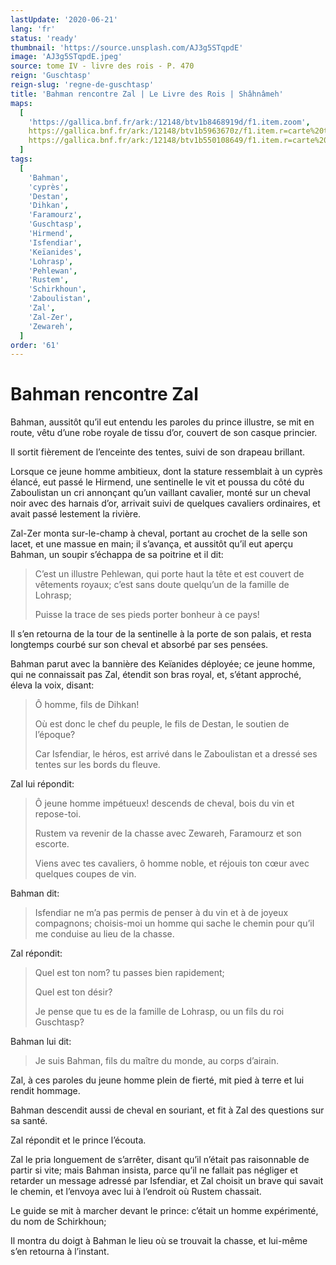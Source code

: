 ```yaml
---
lastUpdate: '2020-06-21'
lang: 'fr'
status: 'ready'
thumbnail: 'https://source.unsplash.com/AJ3g5STqpdE'
image: 'AJ3g5STqpdE.jpeg'
source: tome IV - livre des rois - P. 470
reign: 'Guschtasp'
reign-slug: 'regne-de-guschtasp'
title: 'Bahman rencontre Zal | Le Livre des Rois | Shâhnâmeh'
maps:
  [
    'https://gallica.bnf.fr/ark:/12148/btv1b8468919d/f1.item.zoom',
    https://gallica.bnf.fr/ark:/12148/btv1b5963670z/f1.item.r=carte%20touran.zoom,
    https://gallica.bnf.fr/ark:/12148/btv1b550108649/f1.item.r=carte%20touran.zoom,
  ]
tags:
  [
    'Bahman',
    'cyprès',
    'Destan',
    'Dihkan',
    'Faramourz',
    'Guschtasp',
    'Hirmend',
    'Isfendiar',
    'Keïanides',
    'Lohrasp',
    'Pehlewan',
    'Rustem',
    'Schirkhoun',
    'Zaboulistan',
    'Zal',
    'Zal-Zer',
    'Zewareh',
  ]
order: '61'
---
```


<!-- LTeX: language=fr -->

# Bahman rencontre Zal

Bahman, aussitôt qu’il eut entendu les paroles du prince illustre, se mit en route, vêtu d’une robe royale de tissu d’or, couvert de son casque princier.

Il sortit fièrement de l’enceinte des tentes, suivi de son drapeau brillant.

Lorsque ce jeune homme ambitieux, dont la stature ressemblait à un cyprès élancé, eut passé le Hirmend, une sentinelle le vit et poussa du côté du Zaboulistan un cri annonçant qu’un vaillant cavalier, monté sur un cheval noir avec des harnais d’or, arrivait suivi de quelques cavaliers ordinaires, et avait passé lestement la rivière.

Zal-Zer monta sur-le-champ à cheval, portant au crochet de la selle son lacet, et une massue en main; il s’avança, et aussitôt qu’il eut aperçu Bahman, un soupir s’échappa de sa poitrine et il dit:

> C’est un illustre Pehlewan, qui porte haut la tête et est couvert de vêtements royaux; c’est sans doute quelqu’un de la famille de Lohrasp;
>
> Puisse la trace de ses pieds porter bonheur à ce pays!

Il s’en retourna de la tour de la sentinelle à la porte de son palais, et resta longtemps courbé sur son cheval et absorbé par ses pensées.

Bahman parut avec la bannière des Keïanides déployée; ce jeune homme, qui ne connaissait pas Zal, étendit son bras royal, et, s’étant approché, éleva la voix, disant:

> Ô homme, fils de Dihkan!
>
> Où est donc le chef du peuple, le fils de Destan, le soutien de l’époque?
>
> Car Isfendiar, le héros, est arrivé dans le Zaboulistan et a dressé ses tentes sur les bords du fleuve.

Zal lui répondit:

> Ô jeune homme impétueux! descends de cheval, bois du vin et repose-toi.
>
> Rustem va revenir de la chasse avec Zewareh, Faramourz et son escorte.
>
> Viens avec tes cavaliers, ô homme noble, et réjouis ton cœur avec quelques coupes de vin.

Bahman dit:

> Isfendiar ne m’a pas permis de penser à du vin et à de joyeux compagnons; choisis-moi un homme qui sache le chemin pour qu’il me conduise au lieu de la chasse.

Zal répondit:

> Quel est ton nom? tu passes bien rapidement;
>
> Quel est ton désir?
>
> Je pense que tu es de la famille de Lohrasp, ou un fils du roi Guschtasp?

Bahman lui dit:

> Je suis Bahman, fils du maître du monde, au corps d’airain.

Zal, à ces paroles du jeune homme plein de fierté, mit pied à terre et lui rendit hommage.

Bahman descendit aussi de cheval en souriant, et fit à Zal des questions sur sa santé.

Zal répondit et le prince l’écouta.

Zal le pria longuement de s’arrêter, disant qu’il n’était pas raisonnable de partir si vite; mais Bahman insista, parce qu’il ne fallait pas négliger et retarder un message adressé par Isfendiar, et Zal choisit un brave qui savait le chemin, et l’envoya avec lui à l’endroit où Rustem chassait.

Le guide se mit à marcher devant le prince: c’était un homme expérimenté, du nom de Schirkhoun;

Il montra du doigt à Bahman le lieu où se trouvait la chasse, et lui-même s’en retourna à l’instant.
